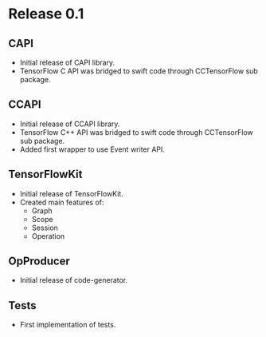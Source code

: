 # Release 0.1
## CAPI
* Initial release of CAPI library.
* TensorFlow C API was bridged to swift code through CCTensorFlow sub package.

## CCAPI
* Initial release of CCAPI library.
* TensorFlow C++ API was bridged to swift code through CCTensorFlow sub package.
* Added first wrapper to use Event writer API.

## TensorFlowKit
* Initial release of TensorFlowKit.
* Created main features of:
	* Graph
	* Scope
	* Session
	* Operation
	
## OpProducer
* Initial release of code-generator.

## Tests
* First implementation of tests.
